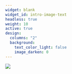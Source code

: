 ```yaml
---
widget: blank
widget_id: intro-image-text
headless: true
weight: 10
active: true
design:
  columns: "2"
  background:
    text_color_light: false
    image_darken: 0
---
```

![](https://marinebon2.netlify.app/media/mbon_goos_framework.png)